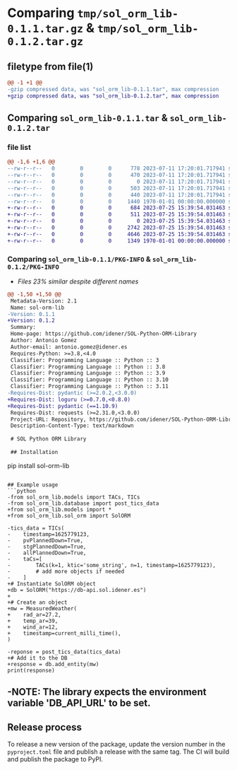 # Comparing `tmp/sol_orm_lib-0.1.1.tar.gz` & `tmp/sol_orm_lib-0.1.2.tar.gz`

## filetype from file(1)

```diff
@@ -1 +1 @@
-gzip compressed data, was "sol_orm_lib-0.1.1.tar", max compression
+gzip compressed data, was "sol_orm_lib-0.1.2.tar", max compression
```

## Comparing `sol_orm_lib-0.1.1.tar` & `sol_orm_lib-0.1.2.tar`

### file list

```diff
@@ -1,6 +1,6 @@
--rw-r--r--   0        0        0      778 2023-07-11 17:20:01.717941 sol_orm_lib-0.1.1/README.md
--rw-r--r--   0        0        0      470 2023-07-11 17:20:01.717941 sol_orm_lib-0.1.1/pyproject.toml
--rw-r--r--   0        0        0        0 2023-07-11 17:20:01.717941 sol_orm_lib-0.1.1/sol_orm_lib/__init__.py
--rw-r--r--   0        0        0      503 2023-07-11 17:20:01.717941 sol_orm_lib-0.1.1/sol_orm_lib/database.py
--rw-r--r--   0        0        0      440 2023-07-11 17:20:01.717941 sol_orm_lib-0.1.1/sol_orm_lib/models.py
--rw-r--r--   0        0        0     1440 1970-01-01 00:00:00.000000 sol_orm_lib-0.1.1/PKG-INFO
+-rw-r--r--   0        0        0      684 2023-07-25 15:39:54.031463 sol_orm_lib-0.1.2/README.md
+-rw-r--r--   0        0        0      511 2023-07-25 15:39:54.031463 sol_orm_lib-0.1.2/pyproject.toml
+-rw-r--r--   0        0        0        0 2023-07-25 15:39:54.031463 sol_orm_lib-0.1.2/sol_orm_lib/__init__.py
+-rw-r--r--   0        0        0     2742 2023-07-25 15:39:54.031463 sol_orm_lib-0.1.2/sol_orm_lib/models.py
+-rw-r--r--   0        0        0     4646 2023-07-25 15:39:54.031463 sol_orm_lib-0.1.2/sol_orm_lib/sol_orm.py
+-rw-r--r--   0        0        0     1349 1970-01-01 00:00:00.000000 sol_orm_lib-0.1.2/PKG-INFO
```

### Comparing `sol_orm_lib-0.1.1/PKG-INFO` & `sol_orm_lib-0.1.2/PKG-INFO`

 * *Files 23% similar despite different names*

```diff
@@ -1,50 +1,50 @@
 Metadata-Version: 2.1
 Name: sol-orm-lib
-Version: 0.1.1
+Version: 0.1.2
 Summary: 
 Home-page: https://github.com/idener/SOL-Python-ORM-Library
 Author: Antonio Gomez
 Author-email: antonio.gomez@idener.es
 Requires-Python: >=3.8,<4.0
 Classifier: Programming Language :: Python :: 3
 Classifier: Programming Language :: Python :: 3.8
 Classifier: Programming Language :: Python :: 3.9
 Classifier: Programming Language :: Python :: 3.10
 Classifier: Programming Language :: Python :: 3.11
-Requires-Dist: pydantic (>=2.0.2,<3.0.0)
+Requires-Dist: loguru (>=0.7.0,<0.8.0)
+Requires-Dist: pydantic (==1.10.9)
 Requires-Dist: requests (>=2.31.0,<3.0.0)
 Project-URL: Repository, https://github.com/idener/SOL-Python-ORM-Library
 Description-Content-Type: text/markdown
 
 # SOL Python ORM Library
 
 ## Installation
 ```
 pip install sol-orm-lib
 ```
 
 ## Example usage
 ```python
-from sol_orm_lib.models import TACs, TICs
-from sol_orm_lib.database import post_tics_data
+from sol_orm_lib.models import *
+from sol_orm_lib.sol_orm import SolORM
 
-tics_data = TICs(
-    timestamp=1625779123,
-    pvPlannedDown=True,
-    stgPlannedDown=True,
-    allPlannedDown=True,
-    taCs=[
-        TACs(k=1, ktic='some_string', n=1, timestamp=1625779123),
-        # add more objects if needed
-    ]
+# Instantiate SolORM object
+db = SolORM("https://db-api.sol.idener.es")
+
+# Create an object 
+mw = MeasuredWeather(
+    rad_ar=27.2,
+    temp_ar=39,
+    wind_ar=12,
+    timestamp=current_milli_time(),
 )
 
-reponse = post_tics_data(tics_data)
+# Add it to the DB
+response = db.add_entity(mw)
 print(response)
 ```
 
-**NOTE**: The library expects the environment variable 'DB_API_URL' to be set.
-
 ## Release process
 To release a new version of the package, update the version number in the `pyproject.toml` file and publish a release with the same tag. The CI will build and publish the package to PyPI.
```

